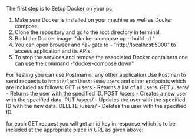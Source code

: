 The first step is to Setup Docker on your pc:
1. Make sure Docker is installed on your machine as well as Docker compose.
2. Clone the repository and go to the root directory in terminal.
3. Build the Docker image: "docker-compose up --build -d
"
4. You can open browser and navigate to - "http://localhost:5000" to access application and its APIs.
5. To stop the services and remove the associated Docker containers one can use the command -"docker-compose down"


For Testing you can use Postman or any other application
Use Postman to send requests to `http://localhost:5000/users` and other endpoints which are included as follows:
GET /users - Returns a list of all users.
GET /users/<id> - Returns the user with the specified ID.
POST /users - Creates a new user with the specified data.
PUT /users/<id> - Updates the user with the specified ID with the new data.
DELETE /users/<id> - Deletes the user with the specified ID.

for each GET request you will get an id key in response which is to be included at the appropriate place in URL as given above:
